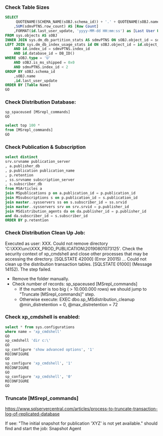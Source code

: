 ### Check Table Sizes
```sql
SELECT 
	 QUOTENAME(SCHEMA_NAME(sOBJ.schema_id)) + '.' + QUOTENAME(sOBJ.name) AS [Table Name]
	,SUM(sdmvPTNS.row_count) AS [Row Count]
	,FORMAT(id.last_user_update, 'yyyy-MM-dd HH:mm:ss') as [Last User Update]
FROM sys.objects AS sOBJ
INNER JOIN sys.dm_db_partition_stats AS sdmvPTNS ON sOBJ.object_id = sdmvPTNS.object_id
LEFT JOIN sys.dm_db_index_usage_stats id ON sOBJ.object_id = id.object_id
	AND id.index_id = sdmvPTNS.index_id
	AND id.database_id = DB_ID()
WHERE sOBJ.type = 'U'
	AND sOBJ.is_ms_shipped = 0x0
	AND sdmvPTNS.index_id < 2
GROUP BY sOBJ.schema_id
	,sOBJ.name
	,id.last_user_update
ORDER BY [Table Name]
GO
```

### Check Distribution Database:
```sql
sp_spaceused [MSrepl_commands]
GO

select top 100 * 
from [MSrepl_commands]
GO
```

### Check Publication & Subscription
```sql
select distinct 
srv.srvname publication_server 
, a.publisher_db
, p.publication publication_name
, p.retention
, ss.srvname subscription_server
, s.subscriber_db
from MSArticles a 
join MSpublications p on a.publication_id = p.publication_id
join MSsubscriptions s on p.publication_id = s.publication_id
join master..sysservers ss on s.subscriber_id = ss.srvid
join master..sysservers srv on srv.srvid = p.publisher_id
join MSdistribution_agents da on da.publisher_id = p.publisher_id 
and da.subscriber_id = s.subscriber_id
ORDER BY p.retention 
```

### Check Distribution Clean Up Job:

Executed as user: XXX. Could not remove directory 'C:\XXX\unc\XXX_PROD_PUBLICATION\20190801073125\'. Check the security context of xp_cmdshell and close other processes that may be accessing the directory.
[SQLSTATE 42000] (Error 20015)  ...
Could not clean up the distribution transaction tables. [SQLSTATE 01000] (Message 14152).  The step failed.

+ Remove the folder manually.
+ Check number of records: sp_spaceused [MSrepl_commands]
  + If the number is too big ( > 10.000.000 rows) we should jump to "Truncate [MSrepl_commands]" step.
  + Otherwise execute: EXEC dbo.sp_MSdistribution_cleanup @min_distretention = 0, @max_distretention = 72

### Check xp_cmdshell is enabled:
```sql
select * from sys.configurations
where name = 'xp_cmdshell'
GO
xp_cmdshell 'dir c:\'
GO
sp_configure 'show advanced options', '1'
RECONFIGURE
GO
sp_configure 'xp_cmdshell', '1' 
RECONFIGURE
GO
sp_configure 'xp_cmdshell', '0' 
RECONFIGURE
GO
```

### Truncate [MSrepl_commands]

https://www.sqlservercentral.com/articles/process-to-truncate-transaction-log-of-replicated-database

If see: "The initial snapshot for publication 'XYZ' is not yet available." should find and start the job: Snapshot Agent
